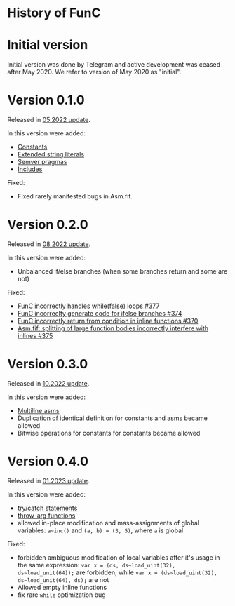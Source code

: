 # History of FunC 

# Initial version
Initial version was done by Telegram and active development was ceased after May 2020. We refer to version of May 2020 as "initial".

# Version 0.1.0
Released in [05.2022 update](https://github.com/ton-blockchain/ton/releases/tag/v2022.05).

In this version were added:
- [Constants](/develop/func/literals_identifiers#constants)
- [Extended string literals](/develop/func/literals_identifiers#string-literals)
- [Semver pragmas](/develop/func/compiler_directives#pragma-version)
- [Includes](/develop/func/compiler_directives#pragma-version)

Fixed:
- Fixed rarely manifested bugs in Asm.fif.


# Version 0.2.0
Released in [08.2022 update](https://github.com/ton-blockchain/ton/releases/tag/v2022.08).

In this version were added:
- Unbalanced if/else branches (when some branches return and some are not)

Fixed:
- [FunC incorrectly handles while(false) loops #377](https://github.com/ton-blockchain/ton/issues/377)
- [FunC incorreclty generate code for ifelse branches #374](https://github.com/ton-blockchain/ton/issues/374)
- [FunC incorrectly return from condition in inline functions #370](https://github.com/ton-blockchain/ton/issues/370)
- [Asm.fif: splitting of large function bodies incorrectly interfere with inlines #375](https://github.com/ton-blockchain/ton/issues/375)

# Version 0.3.0
Released in [10.2022 update](https://github.com/ton-blockchain/ton/releases/tag/v2022.10).

In this version were added:
- [Multiline asms](/develop/func/functions#multiline-asms)
- Duplication of identical definition for constants and asms became allowed
- Bitwise operations for constants for constants became allowed

# Version 0.4.0
Released in [01.2023 update](https://github.com/ton-blockchain/ton/releases/tag/v2023.01).

In this version were added:
- [try/catch statements](/develop/func/statements#try-catch-statements)
- [throw_arg functions](/develop/func/builtins#throwing-exceptions)
- allowed in-place modification and mass-assignments of global variables: `a~inc()` and `(a, b) = (3, 5)`, where `a` is global

Fixed:
- forbidden ambiguous modification of local variables after it's usage in the same expression: `var x = (ds, ds~load_uint(32), ds~load_unit(64));` are forbidden, while `var x = (ds~load_uint(32), ds~load_unit(64), ds);` are not
- Allowed empty inline functions
- fix rare `while` optimization bug
